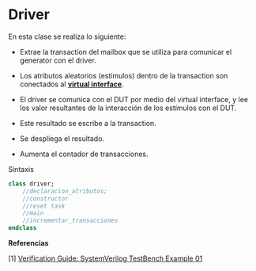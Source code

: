 # Driver

En esta clase se realiza lo siguiente:

- Extrae la transaction del mailbox que se utiliza para comunicar el generator con el driver.

- Los atributos aleatorios (estímulos) dentro de la transaction son conectados al [**virtual interface**](virtual_interface.md).

- El driver se comunica con el DUT por medio del virtual interface, y lee los valor resultantes de la interacción de los estímulos con el DUT. 

- Este resultado se escribe a la transaction.

- Se despliega el resultado.

- Aumenta el contador de transacciones.

  

Sintaxis

```systemverilog
class driver;
    //declaracion_atributos;
    //constructor
    //reset task
    //main
    //incrementar_transacciones   
endclass
```



**Referencias**

[1] [Verification Guide: SystemVerilog TestBench Example 01](https://verificationguide.com/systemverilog-examples/systemverilog-testbench-example-01/)
